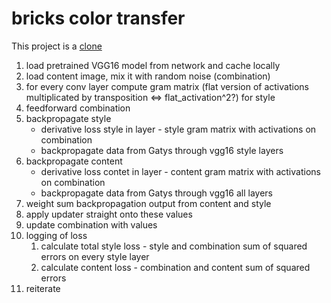# bricks color transfer

This project is a [clone](https://github.com/deeplearning4j/dl4j-examples/blob/master/dl4j-examples/src/main/java/org/deeplearning4j/examples/styletransfer/NeuralStyleTransfer.java)


1. load pretrained VGG16 model from network and cache locally
1. load content image, mix it with random noise (combination)
1. for every conv layer compute gram matrix (flat version of activations multiplicated by transposition <=> flat_activation^2?) for style
1. feedforward combination
1. backpropagate style
    * derivative loss style in layer - style gram matrix with activations on combination
    * backpropagate data from Gatys through vgg16 style layers
1. backpropagate content
    * derivative loss contet in layer - content gram matrix with activations on combination
    * backpropagate data from Gatys through vgg16  all layers
1. weight sum backpropagation output from content and style
1. apply updater straight onto these values
1. update combination with values
1. logging of  loss
    1. calculate total style loss - style and combination sum of squared errors on every style layer
    1. calculate content loss - combination and content sum of squared errors
1. reiterate